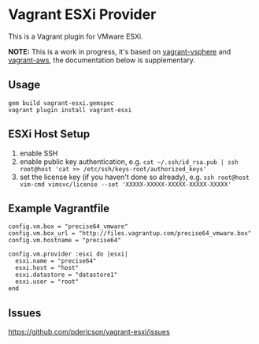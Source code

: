 # Vagrant ESXi Provider

This is a Vagrant plugin for VMware ESXi.

**NOTE:** This is a work in progress, it's based on [vagrant-vsphere](https://github.com/nsidc/vagrant-vsphere) and [vagrant-aws](https://github.com/mitchellh/vagrant-aws), the documentation below is supplementary.

## Usage

    gem build vagrant-esxi.gemspec
    vagrant plugin install vagrant-esxi

## ESXi Host Setup

1. enable SSH
2. enable public key authentication, e.g. `cat ~/.ssh/id_rsa.pub | ssh root@host 'cat >> /etc/ssh/keys-root/authorized_keys'`
3. set the license key (if you haven't done so already), e.g. `ssh root@host vim-cmd vimsvc/license --set 'XXXXX-XXXXX-XXXXX-XXXXX-XXXXX'`

## Example Vagrantfile

    config.vm.box = "precise64_vmware"
    config.vm.box_url = "http://files.vagrantup.com/precise64_vmware.box"
    config.vm.hostname = "precise64"

    config.vm.provider :esxi do |esxi|
      esxi.name = "precise64"
      esxi.host = "host"
      esxi.datastore = "datastore1"
      esxi.user = "root"
    end

## Issues

https://github.com/pdericson/vagrant-esxi/issues
